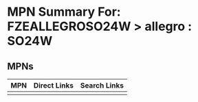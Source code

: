 



# MPN Summary For: FZEALLEGROSO24W > allegro : SO24W

## MPNs
  

|MPN|Direct Links|Search Links|
| :--- | :--- | :--- |
||||
